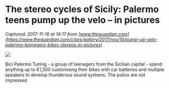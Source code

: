 # The stereo cycles of Sicily: Palermo teens pump up the velo – in pictures

_Captured: 2017-11-16 at 14:17 from [www.theguardian.com](https://www.theguardian.com/cities/gallery/2017/nov/10/pump-up-velo-palermo-teenagers-bikes-stereos-in-pictures)_

![](https://i.guim.co.uk/img/media/85086ec8bdb7207c538c2b3d88f128f69ab00209/116_0_1884_1495/master/1884.jpg?w=300&q=55&auto=format&usm=12&fit=max&s=c3c22f0bb8c76896ba5f17247c5fe06b)

Bici Palermo Tuning - a group of teenagers from the Sicilian capital - spend anything up to €1,300 customising their bikes with car batteries and multiple speakers to develop thunderous sound systems. The police are not impressed
